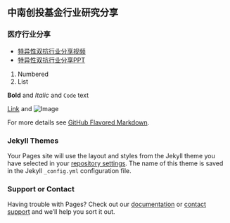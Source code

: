 ## 中南创投基金行业研究分享

### **医疗行业分享**



- [特异性双抗行业分享视频](http://data.willy.link/index.php/s/oMec2gFqDgHw3P5)
- [特异性双抗行业分享PPT]()

1. Numbered
2. List

**Bold** and _Italic_ and `Code` text

[Link](url) and ![Image](src)


For more details see [GitHub Flavored Markdown](https://guides.github.com/features/mastering-markdown/).

### Jekyll Themes

Your Pages site will use the layout and styles from the Jekyll theme you have selected in your [repository settings](https://github.com/anerus/anerus.github.io/settings). The name of this theme is saved in the Jekyll `_config.yml` configuration file.

### Support or Contact

Having trouble with Pages? Check out our [documentation](https://help.github.com/categories/github-pages-basics/) or [contact support](https://github.com/contact) and we’ll help you sort it out.
